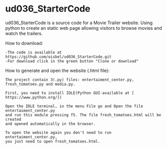 # ud036_StarterCode

ud036_StarterCode is a source code for a Movie Trailer website.
Using python to create an static web page allowing visitors 
to browse movies and watch the trailers.

How to download:
    
    -The code is available at https://github.com/oisbel/ud036_StarterCode.git
    -For download click in the green button "Clone or download"

How to generate and open the website (.html file):
    
    The project contain 3(.py) files: entertaiment_center.py,
    fresh_tomatoes.py and media.py.
    
    First, you need to install IDLE(Python GUI-available at [ https://www.python.org/])
    
    Open the IDLE terminal, in the menu File go and Open the file entertaiment_center.py
    and run this module pressing f5. The file fresh_tomatoes.html will be created
    and opened automatically in the browser.
    	
    To open the website again you don't need to run entertaiment_center.py,
    you just need to open fresh_tomatoes.html.